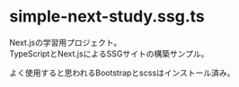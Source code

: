 # simple-next-study.ssg.ts

Next.jsの学習用プロジェクト。  
TypeScriptとNext.jsによるSSGサイトの構築サンプル。  

よく使用すると思われるBootstrapとscssはインストール済み。  
